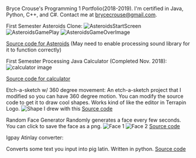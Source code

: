 Bryce Crouse's Programming 1 Portfolio(2018-2019). I'm certified in Java, Python, C++, and C#. 
Contact me at brycecrouse@gmail.com.

First Semester Asteroids Clone:
![AsteroidsStartScreen](images/asteroidsIntro.png)
![AsteroidsGamePlay](images/asteroidsgame1.png)
![AsteroidsGameOverImage](images/asteroidsgame2.png)

[Source code for Asteroids](https://github.com/maadscientist/Programming1Portfolio/tree/master/Asteroids/Asteroids)
(May need to enable processing sound library for it to function correctly)

First Semester Processing Java Calculator (Completed Nov. 2018):
![calculator image](images/calcDemo.png)

[Source code for calculator](https://github.com/maadscientist/Programming1Portfolio/tree/master/Calculator)


Etch-a-sketch w/ 360 degree movement:
An etch-a-sketch project that I modified so you can have 360 degree motion. You can modify the source code to get it to draw cool shapes. Works kind of like the editor in Terrapin Logo.
![Shape I drew with this](EtchASketch/etchasketch.png)
[Source code](https://github.com/maadscientist/Programming1Portfolio/blob/master/EtchASketch/Etchasketch.pde)


Random Face Generator
Randomly generates a face every few seconds. You can click to save the face as a png.
![Face 1](images/line-000029.png)
![Face 2](images/line-000096.png)
[Source code](https://github.com/maadscientist/Programming1Portfolio/blob/master/FaceGenerator)

Igpay Atinlay converter:

Converts some text you input into pig latin. Written in python. 
[Source code](https://github.com/maadscientist/Programming1Portfolio/blob/master/pigLatin.py)
